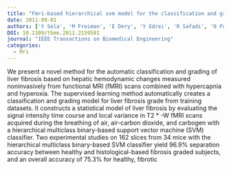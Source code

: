 ```yaml
---
title: "Fmri-based hierarchical svm model for the classification and grading of liver fibrosis"
date: 2011-09-01
authors: ['Y Sela', 'M Freiman', 'E Dery', 'Y Edrei', 'R Safadi', 'O Pappo', 'L Joskowicz', 'R Abramovitch']
DOI: 10.1109/tbme.2011.2159501
journal: "IEEE Transactions on Biomedical Engineering"
categories: 
  - Mri
---
```

We present a novel method for the automatic classification and grading of liver fibrosis based on hepatic hemodynamic changes measured noninvasively from functional MRI (fMRI) scans combined with hypercapnia and hyperoxia. The supervised learning method automatically creates a classification and grading model for liver fibrosis grade from training datasets. It constructs a statistical model of liver fibrosis by evaluating the signal intensity time course and local variance in T2 * -W fMRI scans acquired during the breathing of air, air-carbon dioxide, and carbogen with a hierarchical multiclass binary-based support vector machine (SVM) classifier. Two experimental studies on 162 slices from 34 mice with the hierarchical multiclass binary-based SVM classifier yield 96.9% separation accuracy between healthy and histological-based fibrosis graded subjects, and an overall accuracy of 75.3% for healthy, fibrotic
            